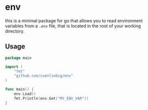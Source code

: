 # env

this is a minimal package for go that allows you to read environment variables from a `.env` file, that is located in the root of your working directory.

## Usage

```go
package main

import (
    "fmt"
    "github.com/svenliebig/env"
)

func main() {
    env.Load()
    fmt.Println(env.Get("MY_ENV_VAR"))
}
```
